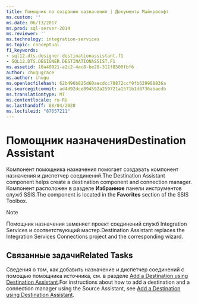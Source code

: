 ```yaml
---
title: Помощник по созданию назначения | Документы Майкрософт
ms.custom: ''
ms.date: 06/13/2017
ms.prod: sql-server-2014
ms.reviewer: ''
ms.technology: integration-services
ms.topic: conceptual
f1_keywords:
- sql12.dts.designer.destinationassistant.f1
- SQL12.DTS.DESIGNER.DESTINATIONASSIST.F1
ms.assetid: 10a40921-a2c2-4ac8-be28-311f8500fbf6
author: chugugrace
ms.author: chugu
ms.openlocfilehash: 62b496b825d60aecdcc78872ccf9fb629988836a
ms.sourcegitcommit: ad4d92dce894592a259721a1571b1d8736abacdb
ms.translationtype: MT
ms.contentlocale: ru-RU
ms.lasthandoff: 08/04/2020
ms.locfileid: "87657211"
---
```

# <a name="destination-assistant"></a><span data-ttu-id="46222-102">Помощник назначения</span><span class="sxs-lookup"><span data-stu-id="46222-102">Destination Assistant</span></span>
  <span data-ttu-id="46222-103">Компонент помощника назначения помогает создавать компонент назначения и диспетчер соединений.</span><span class="sxs-lookup"><span data-stu-id="46222-103">The Destination Assistant component helps create a destination component and connection manager.</span></span> <span data-ttu-id="46222-104">Компонент расположен в разделе **Избранное** панели инструментов служб SSIS.</span><span class="sxs-lookup"><span data-stu-id="46222-104">The component is located in the **Favorites** section of the SSIS Toolbox.</span></span>  
  
> [!NOTE]  
>  <span data-ttu-id="46222-105">Помощник назначения заменяет проект соединений служб Integration Services и соответствующий мастер.</span><span class="sxs-lookup"><span data-stu-id="46222-105">Destination Assistant replaces the Integration Services Connections project and the corresponding wizard.</span></span>  
  
## <a name="related-tasks"></a><span data-ttu-id="46222-106">Связанные задачи</span><span class="sxs-lookup"><span data-stu-id="46222-106">Related Tasks</span></span>  
 <span data-ttu-id="46222-107">Сведения о том, как добавить назначение и диспетчер соединений с помощью помощника источника, см. в разделе [Add a Destination using Destination Assistant](../add-a-destination-using-destination-assistant.md).</span><span class="sxs-lookup"><span data-stu-id="46222-107">For instructions about how to add a destination and a connection manager using the Source Assistant, see [Add a Destination using Destination Assistant](../add-a-destination-using-destination-assistant.md).</span></span>  
  
  
